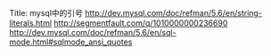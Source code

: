 Title: mysql中的引号
http://dev.mysql.com/doc/refman/5.6/en/string-literals.html
http://segmentfault.com/q/1010000000236690
http://dev.mysql.com/doc/refman/5.6/en/sql-mode.html#sqlmode_ansi_quotes
